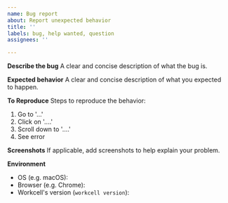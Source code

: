 ```yaml
---
name: Bug report
about: Report unexpected behavior
title: ''
labels: bug, help wanted, question
assignees: ''

---
```


**Describe the bug**
A clear and concise description of what the bug is.

**Expected behavior**
A clear and concise description of what you expected to happen.

**To Reproduce**
Steps to reproduce the behavior:

1. Go to '...'
2. Click on '....'
3. Scroll down to '....'
4. See error

**Screenshots**
If applicable, add screenshots to help explain your problem.

**Environment**

- OS (e.g. macOS):
- Browser (e.g. Chrome):
- Workcell's version (`workcell version`):
